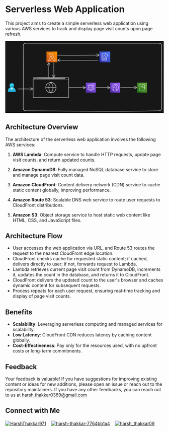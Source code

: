# Serverless Web Application

This project aims to create a simple serverless web application using various AWS services to track and display page visit counts upon page refresh.

<img src="https://github.com/Harsh971/AWS-Projects/blob/main/AWS%20Route53/Serverless%20Web%20Application/architecture.png"></img>

## Architecture Overview

The architecture of the serverless web application involves the following AWS services:

1. **AWS Lambda**: Compute service to handle HTTP requests, update page visit counts, and return updated counts.

2. **Amazon DynamoDB**: Fully managed NoSQL database service to store and manage page visit count data.

3. **Amazon CloudFront**: Content delivery network (CDN) service to cache static content globally, improving performance.

4. **Amazon Route 53**: Scalable DNS web service to route user requests to CloudFront distributions.

5. **Amazon S3**: Object storage service to host static web content like HTML, CSS, and JavaScript files.

## Architecture Flow

- User accesses the web application via URL, and Route 53 routes the request to the nearest CloudFront edge location.
- CloudFront checks cache for requested static content; if cached, delivers directly to user; if not, forwards request to Lambda.
- Lambda retrieves current page visit count from DynamoDB, increments it, updates the count in the database, and returns it to CloudFront.
- CloudFront delivers the updated count to the user's browser and caches dynamic content for subsequent requests.
- Process repeats for each user request, ensuring real-time tracking and display of page visit counts.

## Benefits

- **Scalability**: Leveraging serverless computing and managed services for scalability.
- **Low Latency**: CloudFront CDN reduces latency by caching content globally.
- **Cost-Effectiveness**: Pay only for the resources used, with no upfront costs or long-term commitments.

## Feedback

Your feedback is valuable! If you have suggestions for improving existing content or ideas for new additions, please open an issue or reach out to the repository maintainers. If you have any other feedbacks, you can reach out to us at harsh.thakkar0369@gmail.com


## Connect with Me
<p>

 <a href="https://twitter.com/HarshThakkar971" target="blank"><img align="center" src="https://img.freepik.com/premium-vector/vector-new-twitter-x-white-logo-black-background_744381-866.jpg" alt="HarshThakkar971" height="40" width="50" /></a>
  &nbsp;&nbsp;
  	<a href="https://linkedin.com/in/harsh-thakkar-7764bb1a4" target="blank"><img align="center" src="https://upload.wikimedia.org/wikipedia/commons/thumb/c/ca/LinkedIn_logo_initials.png/800px-LinkedIn_logo_initials.png" alt="harsh-thakkar-7764bb1a4" height="40" width="40" /></a>
  &nbsp;&nbsp;
 <a href="https://instagram.com/harsh_thakkar09" target="blank"><img align="center" src="https://upload.wikimedia.org/wikipedia/commons/thumb/e/e7/Instagram_logo_2016.svg/768px-Instagram_logo_2016.svg.png" alt="harsh_thakkar09" height="40" width="40" /></a>
</p>
